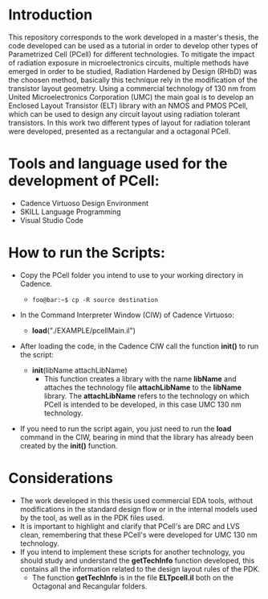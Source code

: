 # Introduction

This repository corresponds to the work developed in a master's thesis, the code developed can be used as a tutorial in order to develop other types of Parametrized Cell (PCell) for different technologies.
To mitigate the impact of radiation exposure in microelectronics circuits, multiple methods have emerged in order to be studied, Radiation Hardened by Design (RHbD) was the choosen method, basically this technique rely in the modification of the transistor layout geometry.
Using a commercial technology of 130 nm from United Microelectronics Corporation (UMC) the main goal is to develop an Enclosed Layout Transistor (ELT) library with an NMOS and PMOS PCell, which can be used to design any circuit layout using radiation tolerant transistors. In this work two different types of layout for radiation tolerant were developed, presented as a rectangular and a octagonal PCell.

# Tools and language used for the development of PCell:

* Cadence Virtuoso Design Environment
* SKILL Language Programming
* Visual Studio Code

# How to run the Scripts:

* Copy the PCell folder you intend to use to your working directory in Cadence.
  * ```console
    foo@bar:~$ cp -R source destination
    ```
* In the Command Interpreter Window (CIW) of Cadence Virtuoso:  
  * **load**("./EXAMPLE/pcellMain.il")
 
* After loading the code, in the Cadence CIW call the function **init()** to run the script: 
  * **init**(libName attachLibName)
    * This function creates a library with the name **libName** and attaches the technology file **attachLibName** to the **libName** library. The **attachLibName** refers to the technology on which PCell is intended to be developed, in this case UMC 130 nm technology. 

* If you need to run the script again, you just need to run the **load** command in the CIW, bearing in mind that the library has already been created by the **init()** function.

# Considerations

* The work developed in this thesis used commercial EDA tools, without modifications in the standard design flow or in the internal models used by the tool, as well as in the PDK files used. 
* It is important to highlight and clarify that PCell's are DRC and LVS clean, remembering that these PCell's were developed for UMC 130 nm technology.
* If you intend to implement these scripts for another technology, you should study and understand the **getTechInfo** function developed, this contains all the information related to the design layout rules of the PDK.
  * The function **getTechInfo** is in the file **ELTpcell.il** both on the Octagonal and Recangular folders.
